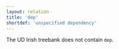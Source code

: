 ```yaml
---
layout: relation
title: 'dep'
shortdef: 'unspecified dependency'
---
```


The UD Irish treebank does not contain `dep`.

